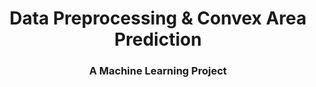 

<h1 align="center">Data Preprocessing & Convex Area Prediction</h1>
<h3 align="center">A Machine Learning Project</h3>
